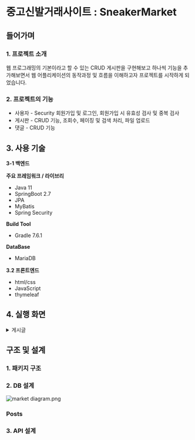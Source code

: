 # 중고신발거래사이트 : SneakerMarket


## 들어가며

### 1. 프로젝트 소개

웹 프로그래밍의 기본이라고 할 수 있는 CRUD 게시판을 구현해보고 하나씩 기능을 추가해보면서 웹 어플리케이션의 동작과정 및 흐름을 이해하고자 프로젝트를 시작하게 되었습니다.

### 2. 프로젝트의 기능

- 사용자 - Security 회원가입 및 로그인, 회원가입 시 유효성 검사 및 중복 검사
- 게시판 - CRUD 기능, 조회수, 페이징 및 검색 처리, 파일 업로드
- 댓글 - CRUD 기능

## 3. 사용 기술

**3-1 백엔드**

**주요 프레임워크 / 라이브리**

- Java 11
- SpringBoot 2.7
- JPA
- MyBatis
- Spring Security

**Build Tool**

- Gradle 7.6.1

**DataBase**

- MariaDB

**3.2 프론트엔드**

- html/css
- JavaScript
- thymeleaf

## 4. 실행 화면

<details>
<summary>게시글</summary>
<div>

#### 1. 게시글 목록
  ![리스트 화면](https://github.com/reeHW/sneakermarket-v2/assets/68371436/f8bff4f5-ac52-4271-bbde-f5eeb4231463)

    
  전체 목록은 페이징 처리하여 한 페이지에 10개의 게시물을 보여준다. 
  
  <br/> 
    
#### 2. 게시글 상세보기

  ![localhost_8088_post_view_id=1028](https://github.com/reeHW/sneakermarket-v2/assets/68371436/b92511f8-a39e-4165-b29c-819f39f530d3)

  
  본인이 작성한 게시글이어야 수정, 삭제가 가능하다.     

  ![localhost_8088_post_view_id=1028 (1)](https://github.com/reeHW/sneakermarket-v2/assets/68371436/a104708a-9374-4ab3-bff9-0624944bc21b)
    
  작성자가 아닐 경우 수정, 삭제 버튼이 보이지 않는다.    
    
  뒤로 가기 버튼을 누르면 목록으로 돌아간다.   
  
  <br/>
    
 #### 3. 게시글 등록
  ![localhost_8088_post_write](https://github.com/reeHW/sneakermarket-v2/assets/68371436/009d011a-664c-47ab-bb01-50af26e84491)
    
  로그인 한 사용자만 게시글 작성이 가능하다.
  <br/>게시글 저장 후엔 목록으로 redirect한다.
   <br/>
    
  ![사본 -localhost_8088_post_write (1)](https://github.com/reeHW/sneakermarket-v2/assets/68371436/fd0c8d1f-cfce-4a12-9c5d-df56f5d7c7ff)

  파일 추가 버튼을 통해 첨부파일을 여러개 첨부할 수 있다.  
    
<br/>
    
#### 4. 게시글 수정
   ![localhost_8088_post_write_id=1031](https://github.com/reeHW/sneakermarket-v2/assets/68371436/77e21ce1-0116-41b4-b4a4-af89c48eddc7)

    
  ![수정](https://github.com/reeHW/sneakermarket-v2/assets/68371436/15403a8c-ac2b-44b8-b998-851c24d4c28d)

  게시글 수정이 완료되면 해당 게시글의 상세보기 화면으로 redirect한다.  

<br/>
    
#### 5. 게시글 삭제
    
  ![스크린샷 2023-08-17 194754](https://github.com/reeHW/sneakermarket-v2/assets/68371436/592733b7-2b0a-4f8d-ae56-76a341f80f60)

  confirm으로 삭제여부를 확인 받고, 삭제 이후 리스트 화면으로 redirect한다.  

<br/>
    
#### 6. 게시글 검색 & 페이징
    
![스크린샷 2023-08-17 204419](https://github.com/reeHW/sneakermarket-v2/assets/68371436/41d3e421-d924-449d-a28b-eca78da618c2)

    
  전체검색, 제목, 내용, 작성자 타입을 구분해서 검색한다.   

<br/>
    
 * 전체검색 결과
    
![전체 검색](https://github.com/reeHW/sneakermarket-v2/assets/68371436/71504b5a-22e9-4335-bc21-95b6abac5474)

    
게시글의 제목, 내용, 작성자를 모두 포함해서 검색한다.    
    
<br/>

* 제목 검색 결과

![제목 검색](https://github.com/reeHW/sneakermarket-v2/assets/68371436/d2a7507c-7d89-46f7-8f93-ad228529d603)

    
searchType = title 로 제목을 검색한다.  
    
<br/>

* 작성자 검색 결과
    
![작성자 검색](https://github.com/reeHW/sneakermarket-v2/assets/68371436/cbe4ed05-38d6-410b-83d2-47dc2caed520)

    
searchType = wrtier로 작성자를 검색한다.  

<br/>

* 페이지 & 검색조건 유지

![페이징](https://github.com/reeHW/sneakermarket-v2/assets/68371436/95db0267-fc35-40a2-aea7-39a87c30055c)

    
![스크린샷 2023-08-17 201107](https://github.com/reeHW/sneakermarket-v2/assets/68371436/7a049fc2-5fc1-4be1-a347-a3adafd14482)

    
상세 페이지에서 뒤로 버튼을 클릭하면, 이전의 검색 조건과 페이지 번호가 유지된다.  
    

</div>
</details>

## 구조 및 설계

### 1. 패키지 구조

### 2. DB 설계

![market diagram.png](https://s3-us-west-2.amazonaws.com/secure.notion-static.com/0ba4c392-fde2-4b8d-b8bb-68e3b67a768a/market_diagram.png)

### Posts

### 3. API 설계

